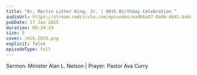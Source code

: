 ```yaml
---
title: "Dr. Martin Luther King, Jr. | 96th Birthday Celebration "
audioUrl: https://stream.redcircle.com/episodes/ea466a97-8a9b-4641-babd-a9dfc141e0fe/stream.mp3
pubDate: 17 Jan 2025
duration: 00:34:29
size: 5
cover: /mlk-2025.png
explicit: false
episodeType: full
---
```

Sermon: Minister Alan L. Nelson | Prayer: Pastor Ava Curry